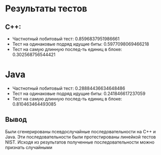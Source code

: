 # Результаты тестов
## C++:
- Частнотный побитовый тест: 0.8596837951986661
- Тест на одинаковые подряд идущие биты: 0.5977098069466218
- Тест на самую длинную послед-ть единиц в блоке: 0.302568756544421
# Java
- Частнотный побитовый тест: 0.28884436634648486
- Тест на одинаковые подряд идущие биты: 0.241846617237059
- Тест на самую длинную послед-ть единиц в блоке: 0.810463464493085
## Вывод
Были сгенерированы псевдослучайные последовательности на С++ и Java. Эти последовательности были протестированы линейкой тестов NIST. Исходя из результатов полученные последовательности можно признать случайными



